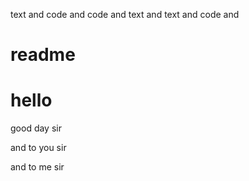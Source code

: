 text and code and
code and text and
text and code and

# readme
# hello

good day sir

and to you sir

and to me sir